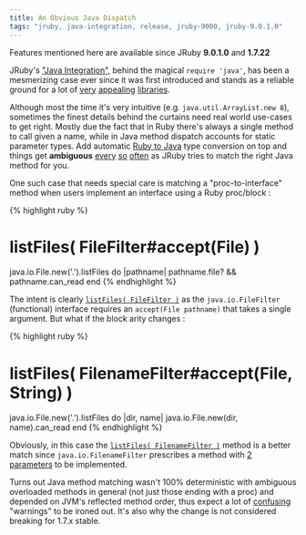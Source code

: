 ```yaml
---
title: An Obvious Java Dispatch
tags: "jruby, java-integration, release, jruby-9000, jruby-9.0.1.0"
---
```


<div class="message">
  Features mentioned here are available since JRuby <b>9.0.1.0</b> and <b>1.7.22<!--<sup>*</sup>--></b>
</div>

JRuby's ["Java Integration"][1], behind the magical `require 'java'`, has been a mesmerizing
case ever since it was first introduced and stands as a reliable ground for a lot of
[very][2] [appealing][3] [libraries][4].

Although most the time it's very intuitive (e.g. `java.util.ArrayList.new 8`),
sometimes the finest details behind the curtains need real world use-cases to get right.
Mostly due the fact that in Ruby there's always a single method to call given a name,
while in Java method dispatch accounts for static parameter types.
Add automatic [Ruby to Java][5] type conversion on top and things get
**ambiguous** [every][6] [so][7] [often][8] as JRuby tries to match the right Java method for you.

One such case that needs special care is matching a "proc-to-interface" method when
users implement an interface using a Ruby proc/block :

{% highlight ruby %}
# listFiles( FileFilter#accept(File) )
java.io.File.new('.').listFiles do |pathname|
  pathname.file? && pathname.can_read
end
{% endhighlight %}

The intent is clearly [`listFiles( FileFilter )`][9] as the `java.io.FileFilter`
(functional) interface requires an `accept(File pathname)` that takes a single argument.
But what if the block arity changes :

{% highlight ruby %}
# listFiles( FilenameFilter#accept(File, String) )
java.io.File.new('.').listFiles do |dir, name|
  java.io.File.new(dir, name).can_read
end
{% endhighlight %}

Obviously, in this case the [`listFiles( FilenameFilter )`][10] method is a better
match since `java.io.FilenameFilter` prescribes a method with [2 parameters][11]
to be implemented.

Turns out Java method matching wasn't 100% deterministic with ambiguous overloaded
methods in general (not just those ending with a proc) and depended on JVM's reflected
method order, thus expect a lot of [confusing][8] "warnings" to be ironed out.
It's also why the change is not considered breaking for 1.7.x stable.

[1]: https://github.com/jruby/jruby/wiki/CallingJavaFromJRuby
[2]: https://www.elastic.co/products/logstash
[3]: http://shoesrb.com/
[4]: https://github.com/jruby/jrubyfx
[5]: https://github.com/jruby/jruby/wiki/CallingJavaFromJRuby#conversion-of-types
<!-- ambiguous -->
[6]: https://github.com/jruby/jruby/issues/2595
[7]: https://github.com/jruby/jruby/issues/3263

[9]: http://docs.oracle.com/javase/7/docs/api/java/io/File.html#listFiles%28java.io.FileFilter%29
[10]: http://docs.oracle.com/javase/7/docs/api/java/io/File.html#listFiles%28java.io.FilenameFilter%29
[11]: http://docs.oracle.com/javase/7/docs/api/java/io/FilenameFilter.html

[8]: https://github.com/jruby/jruby/issues/2865
